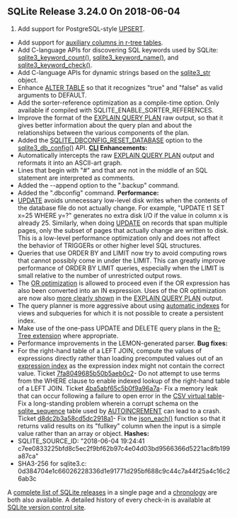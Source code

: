 ## SQLite Release 3\.24\.0 On 2018\-06\-04

1. Add support for PostgreSQL\-style [UPSERT](../lang_upsert.html).
- Add support for [auxiliary columns in r\-tree tables](../rtree.html#auxcol).
- Add C\-language APIs for discovering SQL keywords used by
 SQLite: [sqlite3\_keyword\_count()](../c3ref/keyword_check.html), [sqlite3\_keyword\_name()](../c3ref/keyword_check.html), and
 [sqlite3\_keyword\_check()](../c3ref/keyword_check.html).
- Add C\-language APIs for dynamic strings based on the
 [sqlite3\_str](../c3ref/str.html) object.
- Enhance [ALTER TABLE](../lang_altertable.html) so that it recognizes "true" and "false" as
 valid arguments to DEFAULT.
- Add the sorter\-reference optimization as a compile\-time option.
 Only available if compiled with SQLITE\_ENABLE\_SORTER\_REFERENCES.
- Improve the format of the [EXPLAIN QUERY PLAN](../eqp.html) raw output, so that
 it gives better information about the query plan and about the
 relationships between the various components of the plan.
- Added the [SQLITE\_DBCONFIG\_RESET\_DATABASE](../c3ref/c_dbconfig_defensive.html#sqlitedbconfigresetdatabase) option to the
 [sqlite3\_db\_config()](../c3ref/db_config.html) API.
**[CLI](../cli.html) Enhancements:**
- Automatically intercepts the raw [EXPLAIN QUERY PLAN](../eqp.html)
 output and reformats it into an ASCII\-art graph.
- Lines that begin with "\#" and that are not in the middle of an
 SQL statement are interpreted as comments.
- Added the \-\-append option to the ".backup" command.
- Added the ".dbconfig" command.
**Performance:**
- [UPDATE](../lang_update.html) avoids unnecessary low\-level disk writes when the contents
 of the database file do not actually change.
 For example, "UPDATE t1 SET x\=25 WHERE y\=?" generates no extra
 disk I/O if the value in column x is already 25\. Similarly,
 when doing [UPDATE](../lang_update.html) on records that span multiple pages, only
 the subset of pages that actually change are written to disk.
 This is a low\-level performance optimization only and does not
 affect the behavior of TRIGGERs or other higher level SQL
 structures.
- Queries that use ORDER BY and LIMIT now try to avoid computing
 rows that cannot possibly come in under the LIMIT. This can greatly
 improve performance of ORDER BY LIMIT queries, especially when the
 LIMIT is small relative to the number of unrestricted output rows.
- The [OR optimization](../optoverview.html#or_opt) is allowed to proceed
 even if the OR expression has also been converted into an IN
 expression. Uses of the OR optimization are now also
 [more clearly shown](../eqp.html#or-opt) in the [EXPLAIN QUERY PLAN](../eqp.html) output.
- The query planner is more aggressive about using
 [automatic indexes](../optoverview.html#autoindex) for views and subqueries for which it is
 not possible to create a persistent index.
- Make use of the one\-pass UPDATE and DELETE query plans in the
 [R\-Tree extension](../rtree.html) where appropriate.
- Performance improvements in the LEMON\-generated parser.
**Bug fixes:**
- For the right\-hand table of a LEFT JOIN, compute the values
 of expressions directly rather than loading precomputed values
 out of an [expression index](../expridx.html) as the expression index might
 not contain the correct value. Ticket
 [7fa8049685b50b5aeb0c2](https://sqlite.org/src/info/7fa8049685b50b5aeb0c2)- Do not attempt to use terms from the WHERE clause to enable
 indexed lookup of the right\-hand table of a LEFT JOIN. Ticket
 [4ba5abf65c5b0f9a96a7a](https://sqlite.org/src/info/4ba5abf65c5b0f9a96a7a)- Fix a memory leak that can occur following a failure to open error
 in the [CSV virtual table](../csv.html)- Fix a long\-standing problem wherein a corrupt schema on the
 [sqlite\_sequence](../fileformat2.html#seqtab) table used by [AUTOINCREMENT](../autoinc.html) can lead to
 a crash. Ticket
 [d8dc2b3a58cd5dc2918a1](https://www.sqlite.org/src/info/d8dc2b3a58cd5dc29)- Fix the [json\_each()](../json1.html#jeach) function so that it returns
 valid results on its "fullkey" column when the input is a simple value
 rather than an array or object.
**Hashes:**
- SQLITE\_SOURCE\_ID: "2018\-06\-04 19:24:41 c7ee0833225bfd8c5ec2f9bf62b97c4e04d03bd9566366d5221ac8fb199a87ca"
- SHA3\-256 for sqlite3\.c: 0d384704e1c66026228336d1e91771d295bf688c9c44c7a44f25a4c16c26ab3c



A [complete list of SQLite releases](../changes.html)
 in a single page and a [chronology](../chronology.html) are both also available.
 A detailed history of every
 check\-in is available at
 [SQLite version control site](https://www.sqlite.org/src/timeline).


